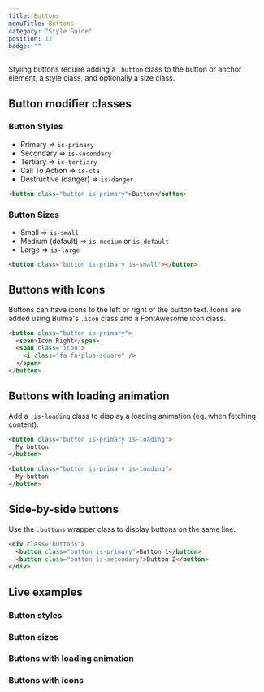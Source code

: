 ```yaml
---
title: Buttons
menuTitle: Buttons
category: "Style Guide"
position: 12
badge: ""
---
```


Styling buttons require adding a `.button` class to the button or anchor element, a style class, and optionally a size class.

## Button modifier classes

### Button Styles

- Primary &DoubleRightArrow; `is-primary`
- Secondary &DoubleRightArrow; `is-secondary`
- Tertiary &DoubleRightArrow; `is-tertiary`
- Call To Action &DoubleRightArrow; `is-cta`
- Destructive (danger) &DoubleRightArrow; `is-danger`

```html
<button class="button is-primary">Button</button>
```

### Button Sizes

- Small &DoubleRightArrow; `is-small`
- Medium (default) &DoubleRightArrow; `is-medium` or `is-default`
- Large &DoubleRightArrow; `is-large`

```html
<button class="button is-primary is-small"></button>
```

## Buttons with Icons

Buttons can have icons to the left or right of the button text. Icons are added using Bulma's `.icon` class and a FontAwesome icon class.

```html
<button class="button is-primary">
  <span>Icon Right</span>
  <span class="icon">
    <i class="fa fa-plus-square" />
  </span>
</button>
```

## Buttons with loading animation

Add a `.is-loading` class to display a loading animation (eg. when fetching content).

```html
<button class="button is-primary is-loading">
  My button
</button>
```

```html
<button class="button is-primary is-loading">
  My button
</button>
```

## Side-by-side buttons

Use the `.buttons` wrapper class to display buttons on the same line.

```html
<div class="buttons">
  <button class="button is-primary">Button 1</button>
  <button class="button is-secondary">Button 2</button>
</div>
```

## Live examples

### Button styles

<example name="Buttons1" height="500"></example>

### Button sizes

<example name="Buttons2" height="300"></example>

### Buttons with loading animation

<example name="Buttons3" height="300"></example>

### Buttons with icons

<example name="Buttons4" height="300"></example>
